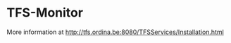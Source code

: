 TFS-Monitor
===========

More information at http://tfs.ordina.be:8080/TFSServices/Installation.html